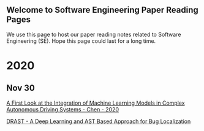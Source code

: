 ## Welcome to Software Engineering Paper Reading Pages
We use this page to host our paper reading notes related to Software Engineering (SE). Hope this page could last for a long time.

# 2020
## Nov 30

[A First Look at the Integration of Machine Learning Models in Complex Autonomous Driving Systems - Chen - 2020](./Nov/A_First_Look_at_the_Integration_of_Machine_Learning_Models_in_Complex_Autonomous_Driving_Systems.md)

[DRAST - A Deep Learning and AST Based Approach for Bug Localization](./Nov/DRAST.md)